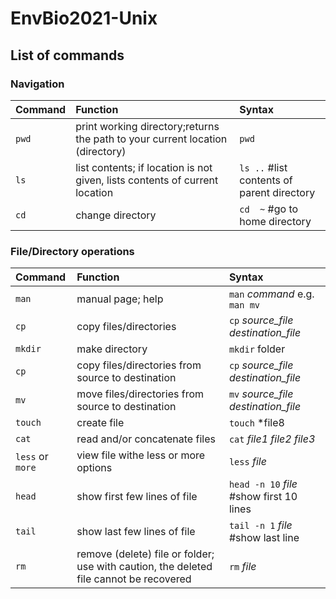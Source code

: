 # EnvBio2021-Unix

## List of commands

### Navigation

| **Command**| **Function**| **Syntax**|
| :---         |     :---     |          :--- |
| `pwd`   | print working directory;returns the path to your current location (directory)    | `pwd`    |
| `ls`   | list contents; if location is not given, lists contents of current location      | `ls ..` #list contents of parent directory  |
| `cd`   | change directory       | `cd  ~`  #go to home directory |


### File/Directory operations

| **Command**| **Function**| **Syntax**|
| :---         |     :---     |          :--- |
| `man`  | manual page; help   | `man` *command* e.g. `man mv`     |
| `cp`   | copy files/directories    | `cp` *source_file* *destination_file* |
| `mkdir`  | make directory   | `mkdir` folder     |
| `cp`   | copy files/directories from source to destination  | `cp` *source_file* *destination_file*  |
| `mv`    | move files/directories  from source to destination| `mv` *source_file* *destination_file* |
| `touch`    | create file | `touch` *file8 |
| `cat`    | read and/or concatenate files| `cat` *file1* *file2* *file3* |
| `less` or `more`   | view file withe less or more options  | `less` *file* |
| `head`    | show first few lines of file| `head -n 10` *file* #show first 10 lines|
| `tail`    | show last few lines of file| `tail -n 1` *file* #show last line|
| `rm`    | remove (delete) file or folder; use with caution, the deleted file cannot be recovered| `rm` *file*|

